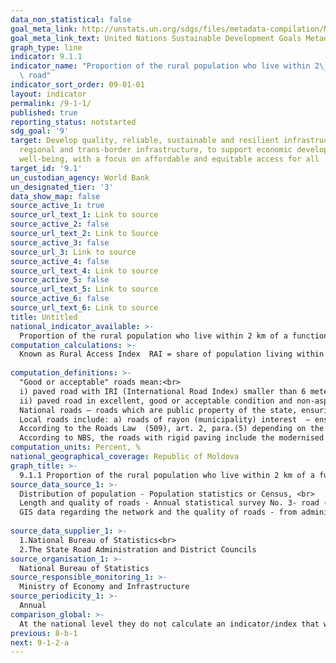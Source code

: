 ```yaml
---
data_non_statistical: false
goal_meta_link: http://unstats.un.org/sdgs/files/metadata-compilation/Metadata-Goal-9.pdf
goal_meta_link_text: United Nations Sustainable Development Goals Metadata (pdf 663kB)
graph_type: line
indicator: 9.1.1
indicator_name: "Proportion of the rural population who live within 2\_km of an all-season\
  \ road"
indicator_sort_order: 09-01-01
layout: indicator
permalink: /9-1-1/
published: true
reporting_status: notstarted
sdg_goal: '9'
target: Develop quality, reliable, sustainable and resilient infrastructure, including
  regional and trans-border infrastructure, to support economic development and human
  well-being, with a focus on affordable and equitable access for all
target_id: '9.1'
un_custodian_agency: World Bank
un_designated_tier: '3'
data_show_map: false
source_active_1: true
source_url_text_1: Link to source
source_active_2: false
source_url_text_2: Link to Source
source_active_3: false
source_url_3: Link to source
source_active_4: false
source_url_text_4: Link to source
source_active_5: false
source_url_text_5: Link to source
source_active_6: false
source_url_text_6: Link to source
title: Untitled
national_indicator_available: >-
  Proportion of the rural population who live within 2 km of a functional road
computation_calculations: >-
  Known as Rural Access Index  RAI = share of population living within 2 km from the closest road in "good or acceptable shape" in rural areas. <br> 
  
computation_definitions: >-
  "Good or acceptable" roads mean:<br> 
  i) paved road with IRI (International Road Index) smaller than 6 meters / km and unpaved road with IRI smaller than 13 meters / km, when IRI data are available <br> 
  ii) paved road in excellent, good or acceptable condition and non-asphalted road in excellent or good condition, when IRI data are not available, but other data about road condition are available, such as PCI or visual assessment by class.<br> 
  National roads – roads which are public property of the state, ensuring the main international road links, the links between the capital city and the residence cities, municipalities and objectives of republican importance, as well as the links between them.<br> 
  Local roads include: a) roads of rayon (municipality) interest  – ensuring the link between the residence cities and villages (communes) from the composition of the rayon (municipality), as well as the link between villages (communes), including access to them from the national roads.  b) commune roads – which ensure the link between the residence village of the commune and the component villages or among them and the objectives of commune interest; c) streets – public roads within localities which are public property of administrative-territorial units at the first level or of Chisinau and Balti municipalities.<br> 
  According to the Roads Law  (509), art. 2, para.(5) depending on the type of the road structure, the roads are divided in: a) roads with capital (permanent) road structure  – with cement concrete or asphaltic concrete paving; b) roads with light (semi permanent) road structure – with road paving made of local grading material with bituminous binders; c) roads with temporary road structure – stoned roads.<br> 
  According to NBS, the roads with rigid paving include the modernised and stone roads. The modernised roads are the ones with the carriageway covered with one  of the following categories of paving: concrete-cement, asphalt, paving from carved stone and with hydro-carbon binders. The stoned roads are the ones with the carriageway of one of the following constructions: paving of raw stone or blocks, simple stoning or improved ones. Soil roads - (unpaved) are considered the roads with stabilised basis, not covered with crushed stone, bituminous agents or asphalt binders, cement or stoned pavement.
computation_units: Percent, %
national_geographical_coverage: Republic of Moldova
graph_title: >-
  9.1.1 Proportion of the rural population who live within 2 km of a functional road 
source_data_source_1: >-
  Distribution of population - Population statistics or Census, <br> 
  Length and quality of roads - Annual statistical survey No. 3- road (State Administration of Roads - public roads, rayon councils - national and local roads), <br> 
  GIS data regarding the network and the quality of roads - from administrative sources (Ingeocad)<br> 
  
source_data_supplier_1: >-
  1.National Bureau of Statistics<br> 
  2.The State Road Administration and District Councils
source_organisation_1: >-
  National Bureau of Statistics
source_responsible_monitoring_1: >-
  Ministry of Economy and Infrastructure
source_periodicity_1: >-
  Annual
comparison_global: >-
  At the national level they do not calculate an indicator/index that would be similar to the global one. The global index envisaged the use of 3 layers of georeferenced data - which are missing or are partially available in the RM 
previous: 8-b-1
next: 9-1-2-a
---
```

